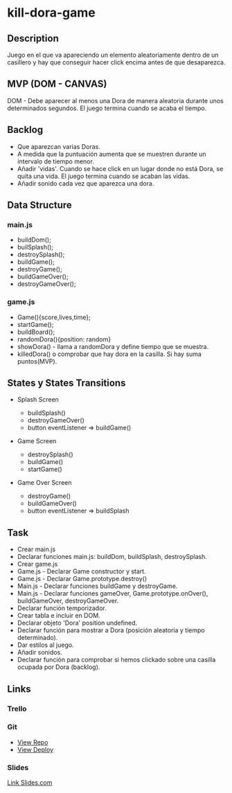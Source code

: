 # kill-dora-game

## Description

Juego en el que va apareciendo un elemento aleatoriamente dentro de un casillero y hay que conseguir hacer click encima antes de que desaparezca.

## MVP (DOM - CANVAS)

DOM - Debe aparecer al menos una Dora de manera aleatoria durante unos determinados segundos. El juego termina cuando se acaba el tiempo. 

## Backlog

* Que aparezcan varias Doras.
* A medida que la puntuación aumenta que se muestren durante un intervalo de tiempo menor.
* Añadir 'vidas'. Cuando se hace click en un lugar donde no está Dora, se quita una vida. El juego termina cuando se acaban las vidas.
* Añadir sonido cada vez que aparezca una dora.

## Data Structure

### main.js

  - buildDom();
  - builSplash();
  - destroySplash();
  - buildGame();
  - destroyGame();
  - buildGameOver();
  - destroyGameOver();
  
### game.js

  - Game(){score,lives,time};
  - startGame();
  - buildBoard();
  - randomDora(){position: random}
  - showDora() - llama a randomDora y define tiempo que se muestra.
  - killedDora() o comprobar que hay dora en la casilla. Si hay suma puntos(MVP). 


## States y States Transitions

* Splash Screen
  * buildSplash()
  * destroyGameOver()
  * button eventListener => buildGame()
  
* Game Screen
  * destroySplash()
  * buildGame()
  * startGame()
  
* Game Over Screen
  * destroyGame()
  * buildGameOver()
  * button eventListener => buildSplash
  
## Task

* Crear main.js
* Declarar funciones main.js: buildDom, buildSplash, destroySplash.
* Crear game.js
* Game.js - Declarar Game constructor y start.
* Game.js - Declarar Game.prototype.destroy() 
* Main.js - Declarar funciones buildGame y destroyGame.
* Main.js - Declarar funciones gameOver, Game.prototype.onOver(), buildGameOver, destroyGameOver.
* Declarar función temporizador.
* Crear tabla e incluir en DOM.
* Declarar objeto 'Dora' position undefined.
* Declarar función para mostrar a Dora (posición aleatoria y tiempo determinado).
* Dar estilos al juego.
* Añadir sonidos.
* Declarar función para comprobar si hemos clickado sobre una casilla ocupada por Dora (backlog).

## Links

### Trello

### Git

* [View Repo](https://github.com/annamrp/kill-dora-game.git)
* [View Deploy](https://annamrp.github.io/kill-dora-game/)

### Slides

[Link Slides.com](http://slides.com)
